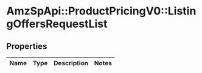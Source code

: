 # AmzSpApi::ProductPricingV0::ListingOffersRequestList

## Properties
Name | Type | Description | Notes
------------ | ------------- | ------------- | -------------

